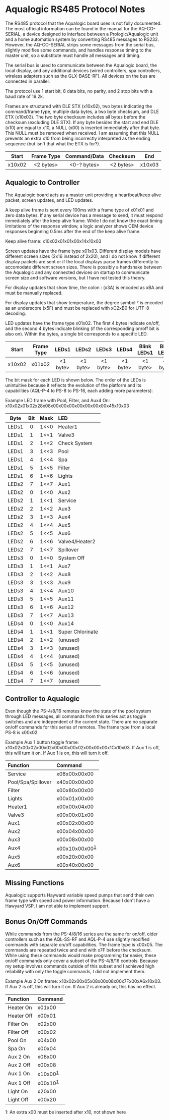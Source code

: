 # Aqualogic RS485 Protocol Notes

The RS485 protocol that the Aqualogic board uses is not fully documented. The most official information can be found in the manual for the AQ-CO-SERIAL, a device designed to interface between a Prologic/Aqualogic unit and a home automation system by converting RS485 messages to RS232. However, the AQ-CO-SERIAL strips some messages from the serial bus, slightly modifies some commands, and handles response timing to the master unit, so a substitute must handle all messages and timing.

The serial bus is used to communicate between the Aqualogic board, the local display, and any additional devices (wired controllers, spa controllers, wireless adapters such as the GLX-BASE-RF). All devices on the bus are connected in parallel.

The protocol use 1 start bit, 8 data bits, no parity, and 2 stop bits with a baud rate of 19.2k.

Frames are structured with DLE STX (x10x02), two bytes indicating the command/frame type, multiple data bytes, a two byte checksum, and DLE ETX (x10x03). The two byte checksum includes all bytes before the checksum (excluding DLE STX). If any byte besides the start and end DLE (x10) are equal to x10, a NULL (x00) is inserted immediately after that byte. This NULL must be removed when received. I am assuming that this NULL prevents an extra x10 from being incorrectly interpreted as the ending sequence (but isn't that what the ETX is for?).

| Start | Frame Type | Command/Data | Checksum | End |
| :---: | :---:| :---: | :---: | :---: |
| x10x02 | <2 bytes> | <0-? bytes> | <2 bytes> | x10x03 |

## Aqualogic to Controller
The Aqualogic board acts as a master unit providing a heartbeat/keep alive packet, screen updates, and LED updates.

A keep alive frame is sent every 100ms with a frame type of x01x01 and zero data bytes. If any serial device has a message to send, it must respond immediately after the keep alive frame. While I do not know the exact timing limitations of the response window, a logic analyzer shows OEM device responses beginning 0.5ms after the end of the keep alive frame.

Keep alive frame: x10x02x01x01x00x14x10x03

Screen updates have the frame type x01x03. Different display models have different screen sizes (2x16 instead of 2x20), and I do not know if different display packets are sent or if the local displays parse frames differently to accomodate different screen sizes. There is possibly a handshake between the Aqualogic and any connected devices on startup to communicate screen size and software versions, but I have not tested this theory.

For display updates that show time, the colon : (x3A) is encoded as xBA and must be manually replaced.

For display updates that show temperature, the degree symbol ° is encoded as an underscore (x5F) and must be replaced with xC2xB0 for UTF-8 decoding.

LED updates have the frame type x01x02. The first 4 bytes indicate on/off, and the second 4 bytes indicate blinking (if the corresponding on/off bit is also on). Within the bytes, a single bit corresponds to a specific LED.

| Start | Frame Type | LEDs1 | LEDs2 | LEDs3 | LEDs4 | Blink LEDs1 | Blink LEDs2 | Blink LEDs3 | Blink LEDs4 | Checksum | End |
| :---: | :---:| :---: | :---: | :---: | :---: | :---: | :---:| :---: | :---: | :---: | :---: |
| x10x02 | x01x02 | <1 byte> | <1 byte> | <1 byte> | <1 byte> | <1 byte> | <1 byte> | <1 byte> | <1 byte> | <2 bytes> | x10x03 |

The bit mask for each LED is shown below. The order of the LEDs is unintuitive because it reflects the evolution of the platform and its capabilities (AQL-P-4 to PS-8 to PS-16, each adding more parameters):

Example LED frame with Pool, Filter, and Aux4 On: x10x02x01x02x28x08x00x00x00x00x00x00x00x45x10x03

| Byte | Bit | Mask | LED |
| :---: | :---:| :---: | :--- |
| LEDs1 | 0 | 1<<0 | Heater1 |
| LEDs1 | 1 | 1<<1 | Valve3 |
| LEDs1 | 2 | 1<<2 | Check System |
| LEDs1 | 3 | 1<<3 | Pool |
| LEDs1 | 4 | 1<<4 | Spa |
| LEDs1 | 5 | 1<<5 | Filter |
| LEDs1 | 6 | 1<<6 | Lights |
| LEDs2 | 7 | 1<<7 | Aux1 |
| LEDs2 | 0 | 1<<0 | Aux2 |
| LEDs2 | 1 | 1<<1 | Service |
| LEDs2 | 2 | 1<<2 | Aux3 |
| LEDs2 | 3 | 1<<3 | Aux4 |
| LEDs2 | 4 | 1<<4 | Aux5 |
| LEDs2 | 5 | 1<<5 | Aux6 |
| LEDs2 | 6 | 1<<6 | Valve4/Heater2 |
| LEDs2 | 7 | 1<<7 | Spillover |
| LEDs3 | 0 | 1<<0 | System Off |
| LEDs3 | 1 | 1<<1 | Aux7 |
| LEDs3 | 2 | 1<<2 | Aux8 |
| LEDs3 | 3 | 1<<3 | Aux9 |
| LEDs3 | 4 | 1<<4 | Aux10 |
| LEDs3 | 5 | 1<<5 | Aux11 |
| LEDs3 | 6 | 1<<6 | Aux12 |
| LEDs3 | 7 | 1<<7 | Aux13 |
| LEDs4 | 0 | 1<<0 | Aux14 |
| LEDs4 | 1 | 1<<1 | Super Chlorinate |
| LEDs4 | 2 | 1<<2 | (unused) |
| LEDs4 | 3 | 1<<3 | (unused) |
| LEDs4 | 4 | 1<<4 | (unused) |
| LEDs4 | 5 | 1<<5 | (unused) |
| LEDs4 | 6 | 1<<6 | (unused) |
| LEDs4 | 7 | 1<<7 | (unused) |

## Controller to Aqualogic
Even though the PS-4/8/16 remotes know the state of the pool system through LED messages, all commands from this series act as toggle switches and are independent of the current state. There are no separate on/off commands for this series of remotes. The frame type from a local PS-8 is x00x02.

Example Aux 1 button toggle frame: x10x02x00x02x00x02x00x00x00x02x00x00x00x1Cx10x03. If Aux 1 is off, this will turn it on. If Aux 1 is on, this will turn it off.

| Function           | Command                                |
| :---               | :---                                   |
| Service            | x08x00x00x00                           |
| Pool/Spa/Spillover | x40x00x00x00                           |
| Filter             | x00x80x00x00                           |
| Lights             | x00x01x00x00                           |
| Heater1            | x00x00x04x00                           |
| Valve3             | x00x00x01x00                           |
| Aux1               | x00x02x00x00                           |
| Aux2               | x00x04x00x00                           |
| Aux3               | x00x08x00x00                           |
| Aux4               | x00x10x00x00<sup>[1](#footnote1)</sup> |
| Aux5               | x00x20x00x00                           |
| Aux6               | x00x40x00x00                           |
<!-- TODO add remaining commands -->

## Missing Functions
Aqualogic supports Hayward variable speed pumps that send their own frame type with speed and power information. Because I don't have a Hawyard VSP, I am not able to implement support.

## Bonus On/Off Commands
While commands from the PS-4/8/16 series are the same for on/off, older controllers such as the AQL-SS-RF and AQL-P-4 use slightly modified commands with separate on/off capabilities. The frame type is x00x05. The commands are repeated twice and end with x7F before the checksum. While using these commands would make programming far easier, these on/off commands only cover a subset of the PS-4/8/16 controls. Because my setup involves commands outside of this subset and I achieved high reliability with only the toggle commands, I did not implement them.

Example Aux 2 On frame: x10x02x00x05x08x00x08x00x7Fx00xA6x10x03. If Aux 2 is off, this will turn it on. If Aux 2 is already on, this has no effect.

| Function   | Command                          |
| :---       | :---                             |
| Heater On  | x01x00                           |
| Heater Off | x00x01                           |
| Filter On  | x02x00                           |
| Filter Off | x00x02                           |
| Pool On    | x04x00                           |
| Spa On     | x00x04                           |
| Aux 2 On   | x08x00                           |
| Aux 2 Off  | x00x08                           |
| Aux 1 On   | x10x00<sup>[1](#footnote1)</sup> |
| Aux 1 Off  | x00x10<sup>[1](#footnote1)</sup> |
| Light On   | x20x00                           |
| Light Off  | x00x20                           |







<a name="footnote1">1</a>: An extra x00 must be inserted after x10, not shown here